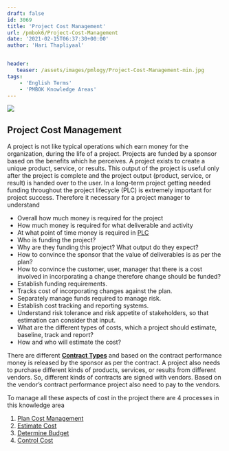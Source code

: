 ```yaml
---
draft: false
id: 3069    
title: 'Project Cost Management'
url: /pmbok6/Project-Cost-Management
date: '2021-02-15T06:37:30+00:00'
author: 'Hari Thapliyaal'


header:
   teaser: /assets/images/pmlogy/Project-Cost-Management-min.jpg
tags:
    - 'English Terms'
    - 'PMBOK Knowledge Areas'
---
```


![](/pmbok6//assets/images/pmlogy/Project-Cost-Management-min.jpg)

## Project Cost Management

A project is not like typical operations which earn money for the organization, during the life of a project. Projects are funded by a sponsor based on the benefits which he perceives. A project exists to create a unique product, service, or results. This output of the project is useful only after the project is complete and the project output (product, service, or result) is handed over to the user. In a long-term project getting needed funding throughout the project lifecycle (PLC) is extremely important for project success. Therefore it necessary for a project manager to understand

- Overall how much money is required for the project
- How much money is required for what deliverable and activity
- At what point of time money is required in [PLC](/pmbok6/PLC)
- Who is funding the project?
- Why are they funding this project? What output do they expect?
- How to convince the sponsor that the value of deliverables is as per the plan?
- How to convince the customer, user, manager that there is a cost involved in incorporating a change therefore change should be funded?
- Establish funding requirements.
- Tracks cost of incorporating changes against the plan.
- Separately manage funds required to manage risk.
- Establish cost tracking and reporting systems.
- Understand risk tolerance and risk appetite of stakeholders, so that estimation can consider that input.
- What are the different types of costs, which a project should estimate, baseline, track and report?
- How and who will estimate the cost?

There are different [**Contract Types**](/pmbok6/Contract-Types) and based on the contract performance money is released by the sponsor as per the contract. A project also needs to purchase different kinds of products, services, or results from different vendors. So, different kinds of contracts are signed with vendors. Based on the vendor’s contract performance project also need to pay to the vendors.

To manage all these aspects of cost in the project there are 4 processes in this knowledge area

1. [Plan Cost Management](/pmbok6/Plan-Cost-Management)
2. [Estimate Cost](/pmbok6/Estimate-Cost)
3. [Determine Budget](/pmbok6/Determine-Budget)
4. [Control Cost](/pmbok6/Control-Cost)

